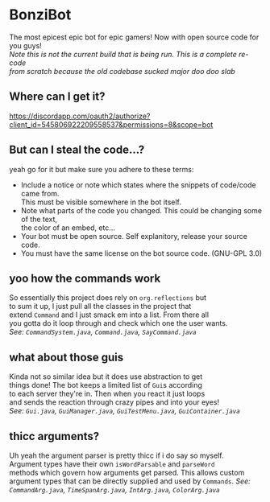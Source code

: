 # BonziBot
The most epicest epic bot for epic gamers! Now with open source code for you guys!<br />
*Note this is not the current build that is being run. This is a complete re-code<br />
from scratch because the old codebase sucked major doo doo slab*

## Where can I get it?
https://discordapp.com/oauth2/authorize?client_id=545806922209558537&permissions=8&scope=bot

## But can I steal the code...?
yeah go for it but make sure you adhere to these terms:<br />
- Include a notice or note which states where the snippets of code/code came from.<br />This must be visible somewhere in the bot itself.
- Note what parts of the code you changed. This could be changing some of the text,<br />the color of an embed, etc...
- Your bot must be open source. Self explanitory, release your source code.
- You must have the same license on the bot source code. (GNU-GPL 3.0)

## yoo how the commands work
So essentially this project does rely on `org.reflections` but<br />
to sum it up, I just pull all the classes in the project that<br />
extend `Command` and I just smack em into a list. From there all<br />
you gotta do it loop through and check which one the user wants.<br />
*See: `CommandSystem.java`, `Command.java`, `SayCommand.java`*

## what about those guis
Kinda not so similar idea but it does use abstraction to get<br />
things done! The bot keeps a limited list of `Gui`s according<br />
to each server they're in. Then when you react it just loops<br />
and sends the reaction through crazy pipes and into your eyes!<br />
*See: `Gui.java`, `GuiManager.java`, `GuiTestMenu.java`, `GuiContainer.java`*

## thicc arguments?
Uh yeah the argument parser is pretty thicc if i do say so myself.<br />
Argument types have their own `isWordParsable` and `parseWord`<br />
methods which govern how arguments get parsed. This allows custom<br />
argument types that can be directly supplied and used by `Commands`.
*See: `CommandArg.java`, `TimeSpanArg.java`, `IntArg.java`, `ColorArg.java`*
